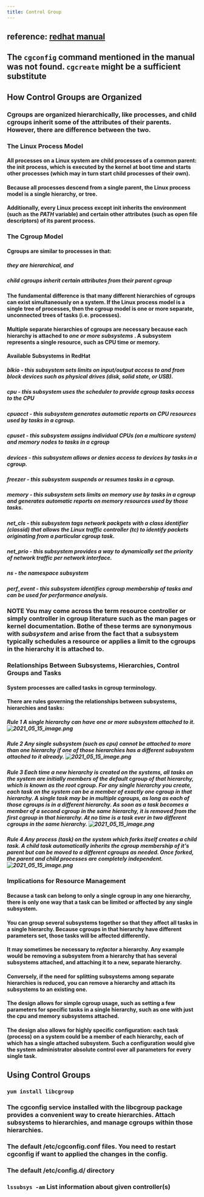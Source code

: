 ```yaml
---
title: Control Group
---
```


## reference: [redhat manual](https://access.redhat.com/documentation/en-us/red_hat_enterprise_linux/6/pdf/resource_management_guide/Red_Hat_Enterprise_Linux-6-Resource_Management_Guide-en-US.pdf)
## The `cgconfig` command mentioned in the manual was not found. `cgcreate` might be a sufficient substitute
## **How Control Groups are Organized**
### Cgroups are organized hierarchically, like processes, and child cgroups inherit some of the attributes of their parents. However, there are difference between the two.
### **The Linux Process Model**
#### All processes on a Linux system are child processes of a common parent: the **init** process, which is executed by the kernel at boot time and starts other processes (which may in turn start child processes of their own).
#### Because all processes descend from a single parent, the Linux process model is a single hierarchy, or tree.
#### Additionally, every Linux process except **init** inherits the environment (such as the *PATH* variable) and certain other attributes (such as open file descriptors) of its parent process.
### **The Cgroup Model**
#### Cgroups are similar to processes in that:
##### they are hierarchical, and
##### child cgroups inherit certain attributes from their parent cgroup
#### The fundamental difference is that many different hierarchies of cgroups can exist simultaneously on a system. If the Linux process model is a single tree of processes, then the cgroup model is one or more separate, unconnected trees of tasks (i.e. processes).
#### Multiple separate hierarchies of cgroups are necessary because each hierarchy is attached to *one or more subsystems* . A subsystem represents a single resource, such as CPU time or memory.
#### **Available Subsystems in RedHat**
##### **blkio** - this subsystem sets limits on input/output access to and from block devices such as physical drives (disk, solid state, or USB).
##### **cpu** - this subsystem uses the scheduler to provide cgroup tasks access to the CPU
##### **cpuacct** - this subsystem generates automatic reports on CPU resources used by tasks in a cgroup.
##### **cpuset** - this subsystem assigns individual CPUs (on a multicore system) and memory nodes to tasks in a cgroup
##### **devices** - this subsystem allows or denies access to devices by tasks in a cgroup.
##### **freezer** - this subsystem suspends or resumes tasks in a cgroup.
##### **memory** - this subsystem sets limits on memory use by tasks in a cgroup and generates automatic reports on memory resources used by those tasks.
##### **net_cls** - this subsystem tags network packgets with a class identifier (classid) that allows the Linux traffic controller (**tc**) to identify packets originating from a particular cgroup task.
##### **net_prio** - this subsystem provides a way to dynamically set the priority of network traffic per network interface.
##### **ns** - the *namespace* subsystem
##### **perf_event** - this subsystem identifies cgroup membership of tasks and can be used for performance analysis.
### **NOTE** You may come across the term **resource controller** or simply **controller** in cgroup literature such as the man pages or kernel documentation. Bothe of these terms are synonymous with *subsystem* and arise from the fact that a subsystem typically schedules a resource or applies a limit to the cgroups in the hierarchy it is attached to.
####
### **Relationships Between Subsystems, Hierarchies, Control Groups and Tasks**
#### System processes are called tasks in cgroup terminology.
#### There are rules governing the relationships between subsystems, hierarchies and tasks:
##### **Rule 1** A single hierarchy can have one or more subsystem attached to it. ![2021_05_15_image.png](https://cdn.logseq.com/%2Fa9681ad6-bdcb-48f5-9267-58877609cc6b79fa6ddf-67fc-4952-a312-1be14a6086e92021_05_15_image.png?Expires=4774682541&Signature=TWDRH~P8z7U~ovN1ojTKJ-RRnXwNY2W0J~qmYp2FKM1CR-3RMGm8QOuzYzyGRnfGLw1qUdZgEYVeLXkF98ydVbEY6yFwzLLvUgDQz6tw6GdEuilWOZjC2~F4WSlEW5Y3sbM7IUZ5ipHaHGBzUBeFrLeUHN3J6uCTrU9I4UvQ7QJAlyNnif7u9hmd0HUORBMWBvbZ5iVhqP5gJKN71YvANMD3YB28WjAK4y-8j7YWhb~NeZnqTG0Zp40Z5jtQrlH5uqlmCl5s~AK3MDwX6cewmJGRu36WptHJq7p9G2TFjtw~LmWiWoftC-NgnJkGX0V7EGEonMXs7UZdgrBiIs08FQ__&Key-Pair-Id=APKAJE5CCD6X7MP6PTEA)
##### **Rule 2** Any single subsystem (such as **cpu**) cannot be attached to more than one hierarchy if one of those hierarchies has a different subsystem attached to it already. ![2021_05_15_image.png](https://cdn.logseq.com/%2Fa9681ad6-bdcb-48f5-9267-58877609cc6bf567c862-32fc-4506-b277-129573147eab2021_05_15_image.png?Expires=4774682697&Signature=heETTrwRcv4pXUMJLl5i0T9wuIADWYaz2Tqz8vuKRkernR1GkJx2C5yeE23jT3pqYG9KQittl9umXYMeB7aaoQdhbjBACqTIdcHFbVgMZZDSEfzDeDWCWHQ9Q2P1jnlsLUIQjwHmJdlQa1oWbY44MjuCbDKoyHWkWDHNMdkhFuHy7fCv88bZoi1~DnlKyc-aY-WXMfvWakYsujE4S7F1Y-Sr6cbafLORiQi5y~QjEXnOQda2ABraanZyerMjLy6sfMLVHyF9LbeyUqTwvuA~SXawvuMBiaziynq4nl1kwS226uTWW0Xh6o91FCm~SFyQcVTW7ngQ~2MLJxoBE1MbgQ__&Key-Pair-Id=APKAJE5CCD6X7MP6PTEA)
##### **Rule 3** Each time a new hierarchy is created on the systems, all tasks on the system are initially members of the default cgroup of that hierarchy, which is known as the *root cgroup*. For any single hierarchy you create, each task on the system can be a member of *exactly* one cgroup in that hierarchy. A single task may be in multiple cgroups, as long as each of those cgroups is in a different hierarchy. As soon as a task becomes a member of a second cgroup in the same hierarchy, it is removed from the first cgroup in that hierarchy. At no time is a task ever in two different cgroups in the same hierarchy. ![2021_05_15_image.png](https://cdn.logseq.com/%2Fa9681ad6-bdcb-48f5-9267-58877609cc6b003a4bda-d717-4056-8dc3-e5c0e50d59622021_05_15_image.png?Expires=4774683232&Signature=C5Ea0B0Ere9WvbYnEzGmNKVyEq24z7Ae5XtEnQWqcEXKxxWb3VDGY7e6UwOFxNPeOsYeApfx2d3K28P0GBzW0Db6LawA9ViWOickQuXL3Y7blj4mdCg02k~K3GgCoEfcQ1tLUHIPzADj8ksEWHh6KKYbGGJJ4Az6nnG9A2R3MPCMPTVFVHa102ETbYq-kAjrtp12Pl63tIBYM7s3HZRt4hDsS7RR~ze2QnWocZfN1284mqpv7xEO9sbK0wGow6qIokAup6scuivQFXQrdyk8-c3Oia5~rCWrUJNTzNi-DKXtB5lolcZ0B7xQWk9k8TakSXVBDlMVViqec8xn7cDwJA__&Key-Pair-Id=APKAJE5CCD6X7MP6PTEA)
##### **Rule 4** Any process (task) on the system which forks itself creates a child task. A child task automatically inherits the cgroup membership of it's parent but can be moved to a different cgroups as needed. Once forked, the parent and child processes are completely independent. ![2021_05_15_image.png](https://cdn.logseq.com/%2Fa9681ad6-bdcb-48f5-9267-58877609cc6b30ff9469-8549-4e32-a118-ba6fb5574a7e2021_05_15_image.png?Expires=4774683405&Signature=kxIb7e2ZF1BE3B4GX5r6KcN6W14iXNPn6W5MAb7DhPLxiIjsBF0Ez8U-STAnCa0jqZlB117ib4S7vRC-vMWMdkazGVs0tJDPTSJf9V9e87p63JEmaeGUnYUiFycaWZBTw6GO3VBO8trNQThlEWeG-BIlgPglAUi8LjlknTth2w~hCLdmmk~Ok7tKWMFeJtPcJh~40ZjNlFo21v~rBsBqYVEMmJfyUbXcNZFdZFGEZVv4FA6wX38ZKmQLAKe9N7QfAks2erhIWXLe9WC8ZgmMR6vPV-dmenYqDHCnKY4LbXWcrNH3wAoertCkLo92O-ztqaG7hC3AQ-xwO-BJuEx~Bg__&Key-Pair-Id=APKAJE5CCD6X7MP6PTEA)
### **Implications for Resource Management**
#### Because a task can belong to only a single cgroup in any one hierarchy, there is only one way that a task can be limited or affected by any single subsystem.
#### You can group several subsystems together so that they affect all tasks in a single hierarchy. Because cgroups in that hierarchy have different parameters set, those tasks will be affected differently.
#### It may sometimes be necessary to *refactor* a hierarchy. Any example would be removing a subsystem from a hierarchy that has several subsystems attached, and attaching it to a new, separate hierarchy.
#### Conversely, if the need for splitting subsystems among separate hierarchies is reduced, you can remove a hierarchy and attach its subsystems to an existing one.
#### The design allows for simple cgroup usage, such as setting a few parameters for specific tasks in a single hierarchy, such as one with just the **cpu** and **memory** subsystems attached.
#### The design also allows for highly specific configuration: each task (process) on a system could be a member of each hierarchy, each of which has a single attached subsystem. Such a configuration would give the system administrator absolute control over all parameters for every single task.
## **Using Control Groups**
### `yum install libcgroup`
### The **cgconfig** service installed with the libcgroup package provides a convenient way to create hierarchies. Attach subsystems to hierarchies, and manage cgroups within those hierarchies.
### The default **/etc/cgconfig.conf** files. You need to restart **cgconfig** if want to applied the changes in the config.
### The default **/etc/config.d/** directory
### `lssubsys -am` List information about given controller(s)
###
